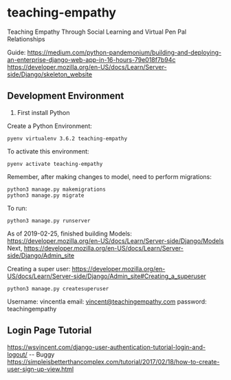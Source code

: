 # teaching-empathy
Teaching Empathy Through Social Learning and Virtual Pen Pal Relationships

Guide: https://medium.com/python-pandemonium/building-and-deploying-an-enterprise-django-web-app-in-16-hours-79e018f7b94c
https://developer.mozilla.org/en-US/docs/Learn/Server-side/Django/skeleton_website

## Development Environment

1. First install Python

Create a Python Environment:

```
pyenv virtualenv 3.6.2 teaching-empathy
```

To activate this environment:

```
pyenv activate teaching-empathy
```

Remember, after making changes to model, need to perform migrations:

```
python3 manage.py makemigrations
python3 manage.py migrate
```

To run:

```
python3 manage.py runserver
```

As of 2019-02-25, finished building Models: https://developer.mozilla.org/en-US/docs/Learn/Server-side/Django/Models
Next, https://developer.mozilla.org/en-US/docs/Learn/Server-side/Django/Admin_site

Creating a super user: https://developer.mozilla.org/en-US/docs/Learn/Server-side/Django/Admin_site#Creating_a_superuser

```
python3 manage.py createsuperuser
```

Username: vincentla
email: vincent@teachingempathy.com
password: teachingempathy

## Login Page Tutorial
https://wsvincent.com/django-user-authentication-tutorial-login-and-logout/ -- Buggy
https://simpleisbetterthancomplex.com/tutorial/2017/02/18/how-to-create-user-sign-up-view.html